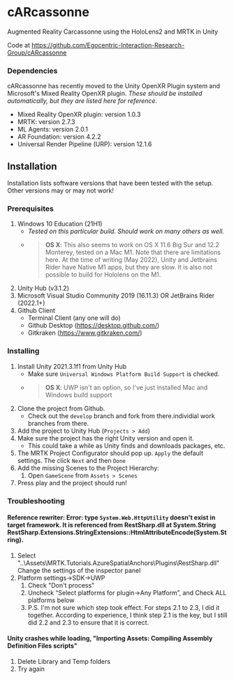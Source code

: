 # cARcassonne
Augmented Reality Carcassonne using the HoloLens2 and MRTK in Unity

Code at https://github.com/Egocentric-Interaction-Research-Group/cARcassonne

### Dependencies

cARcassonne has recently moved to the Unity OpenXR Plugin system and Microsoft's Mixed Reality OpenXR plugin. *These should be installed automatically, but they are listed here for reference.*

* Mixed Reality OpenXR plugin: version 1.0.3
* MRTK: version 2.7.3
* ML Agents: version 2.0.1
* AR Foundation: version 4.2.2
* Universal Render Pipeline (URP): version 12.1.6

## Installation

Installation lists software versions that have been tested with the setup. Other versions may or may not work!

### Prerequisites

1. Windows 10 Education (21H1)
   * *Tested on this particular build. Should work on many others as well.*
   * > **OS X**: This also seems to work on OS X 11.6 Big Sur and 12.2 Monterey, tested on a Mac M1. Note that there are limitations here. At the time of writing (May 2022), Unity and Jetbrains Rider have Native M1 apps, but they are slow. It is also not possible to build for Hololens on the M1.
3. Unity Hub (v3.1.2)
4. Microsoft Visual Studio Community 2019 (16.11.3) OR JetBrains Rider (2022.1+)
5. Github Client
    * Terminal Client (any one will do)
    * Github Desktop (https://desktop.github.com/)
    * Gitkraken (https://www.gitkraken.com/)

### Installing

1. Install Unity 2021.3.1f1 from Unity Hub
    * Make sure `Universal Windows Platform Build Support` is checked.
    * > **OS X**: UWP isn't an option, so I've just installed Mac and Windows build support
3. Clone the project from Github.
    * Check out the `develop` branch and fork from there.individial work branches from there.
5. Add the project to Unity Hub (`Projects > Add`)
6. Make sure the project has the right Unity version and open it.
    * This could take a while as Unity finds and downloads packages, etc.
1. The MRTK Project Configurator should pop up. `Apply` the default settings. The click `Next` and then `Done`
2. Add the missing Scenes to the Project Hierarchy:
    1. Open `GameScene` from `Assets > Scenes`
11. Press play and the project should run!

### Troubleshooting

#### Reference rewriter: Error: type `System.Web.HttpUtility` doesn't exist in target framework. It is referenced from RestSharp.dll at System.String RestSharp.Extensions.StringExtensions::HtmlAttributeEncode(System.String).

1. Select "..\Assets\MRTK.Tutorials.AzureSpatialAnchors\Plugins\RestSharp.dll"
Change the settings of the inspector panel
1.  Platform settings->SDK->UWP
    1. Check "Don't process"
    1. Uncheck “Select platforms for plugin->Any Platform”, and Check ALL platforms below
    1. P.S. I'm not sure which step took effect. For steps 2.1 to 2.3, I did it together. According to experience, I think step 2.1 is the key, but I still did 2.2 and 2.3 to ensure that it is correct.

#### Unity crashes while loading, "Importing Assets: Compiling Assembly Definition Files scripts"

1. Delete Library and Temp folders
1. Try again
